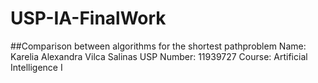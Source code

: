 # USP-IA-FinalWork
##Comparison between algorithms for the shortest pathproblem
Name: Karelia Alexandra Vilca Salinas 
USP Number: 11939727
Course: Artificial Intelligence I
